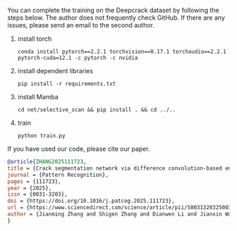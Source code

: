 You can complete the training on the Deepcrack dataset by following the steps below. The author does not frequently check GitHub. If there are any issues, please send an email to the second author.
1. install torch
    ```shell
    conda install pytorch==2.2.1 torchvision==0.17.1 torchaudio==2.2.1 pytorch-cuda=12.1 -c pytorch -c nvidia
    ```
2. install dependent libraries
    ```shell
    pip install -r requirements.txt
    ```
3. install Mamba
    ```shell
    cd net/selective_scan && pip install . && cd ../..
    ```
4. train
    ```shell
    python train.py
    ```
If you have used our code, please cite our paper.
```bibtex
@article{ZHANG2025111723,
title = {Crack segmentation network via difference convolution-based encoder and hybrid CNN-Mamba multi-scale attention},
journal = {Pattern Recognition},
pages = {111723},
year = {2025},
issn = {0031-3203},
doi = {https://doi.org/10.1016/j.patcog.2025.111723},
url = {https://www.sciencedirect.com/science/article/pii/S0031320325003838},
author = {Jianming Zhang and Shigen Zhang and Dianwen Li and Jianxin Wang and Jin Wang},
}
 ```
